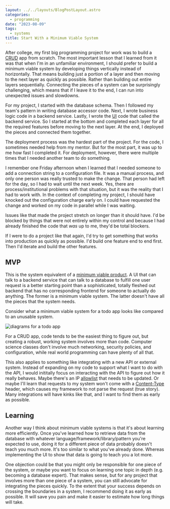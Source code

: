 ```yaml
---
layout: ../../layouts/BlogPostLayout.astro
categories:
  - programming
date: "2023-08-09"
tags:
  - systems
title: Start With a Minimum Viable System
---
```


After college, my first big programming project for work was to build a
[CRUD](https://en.wikipedia.org/wiki/Create,_read,_update_and_delete) app from
scratch. The most important lesson that I learned from it was that when I'm in
an unfamiliar environment, I should prefer to build a minimum viable system by
developing things vertically instead of horizontally. That means building just a
portion of a layer and then moving to the next layer as quickly as possible.
Rather than building out entire layers sequentially. Connecting the pieces of a
system can be surprisingly challenging, which means that if I leave it to the
end, I can run into unexpected issues and slowdowns.

For my project, I started with the database schema. Then I followed my team's
pattern in writing database accessor code. Next, I wrote business logic code in
a backend service. Lastly, I wrote the
[UI](https://en.wikipedia.org/wiki/User_interface) code that called the backend
service. So I started at the bottom and completed each layer for all the
required features before moving to the next layer. At the end, I deployed the
pieces and connected them together.

The deployment process was the hardest part of the project. For the code, I
sometimes needed help from my mentor. But for the most part, it was up to me how
fast I completed it. For deployment, however, there were multiple times that I
needed another team to do something.

I remember one Friday afternoon when I learned that I needed someone to add a
connection string to a configuration file. It was a manual process, and only one
person was really trusted to make the change. That person had left for the day,
so I had to wait until the next week. Yes, there are process/institutional
problems with that situation, but it was the reality that I had to work with. In
the context of completing my project, I should have knocked out the
configuration charge early on. I could have requested the change and worked on
my code in parallel while I was waiting.

Issues like that made the project stretch on longer than it should have. I'd be
blocked by things that were not entirely within my control and because I had
already finished the code that *was* up to me, they'd be total blockers.

If I were to do a project like that again, I'd try to get something that works
into production as quickly as possible. I'd build one feature end to end first.
Then I'd iterate and build the other features.

## MVP

This is the system equivalent of a
[minimum viable product](https://en.wikipedia.org/wiki/Minimum_viable_product). A UI that can talk
to a backend service that can talk to a database to fulfill one user request is
a better starting point than a sophisticated, totally fleshed out backend that
has no corresponding frontend for someone to actually do anything. The former is
a minimum viable system. The latter doesn't have all the pieces that the system
needs.

Consider what a minimum viable system for a todo app looks like compared to an
unusable system.

![diagrams for a todo app](https://i.imgur.com/a9a7zV7.jpg)

For a CRUD app, code tends to be the easiest thing to figure out, but creating a
robust, working system involves more than code. Computer science classes don't
involve much networking, security policies, and configuration, while real world
programming can have plenty of all that.

This also applies to something like integrating with a new API or external
system. Instead of expanding on my code to support what I want to do with the
API, I would inititally focus on interacting with the API to figure out how it
really behaves. Maybe there's an IP
[allowlist](https://en.wikipedia.org/wiki/Whitelist) that needs to be updated.
Or maybe I'll learn that requests to my system won't come with a
[Content-Type](https://developer.mozilla.org/en-US/docs/Web/HTTP/Headers/Content-Type)
header, which causes my framework to not parse the request (true story). Many
integrations will have kinks like that, and I want to find them as early as
possible.

## Learning

Another way I think about minimum viable systems is that it's about learning
more efficiently. Once you've learned how to retrieve data from the database
with whatever language/framework/library/pattern you're expected to use, doing
it for a different piece of data probably doesn't teach you much more. It's too
similar to what you've already done. Whereas implementing the UI to show that
data is going to teach you a lot more.

One objection could be that you might only be responsible for one piece of the
system, or maybe you want to focus on learning one topic in depth (e.g. becoming
a database expert). That makes sense, but for any project that involves more
than one piece of a system, you can still advocate for integrating the pieces
quickly. To the extent that your success depends on crossing the boundaries in a
system, I recommend doing it as early as possible. It will save you pain and
make it easier to estimate how long things will take.
